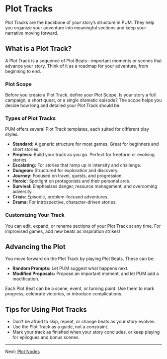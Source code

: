 # Plot Tracks

Plot Tracks are the backbone of your story’s structure in PUM. They help you organize your adventure into meaningful sections and keep your narrative moving forward.

## What is a Plot Track?
A Plot Track is a sequence of Plot Beats—important moments or scenes that advance your story. Think of it as a roadmap for your adventure, from beginning to end.

### Plot Scope
Before you create a Plot Track, define your Plot Scope. Is your story a full campaign, a short quest, or a single dramatic episode? The scope helps you decide how long and detailed your Plot Track should be.

### Types of Plot Tracks
PUM offers several Plot Track templates, each suited for different play styles:

- **Standard:** A generic structure for most games. Great for beginners and short stories.
- **Prepless:** Build your track as you go. Perfect for freeform or evolving stories.
- **Escalating:** For stories that ramp up in intensity and challenge.
- **Dungeon:** Structured for exploration and discovery.
- **Journey:** Focused on travel, quests, and progression.
- **Heroic:** Spotlight on protagonists and their personal arcs.
- **Survival:** Emphasizes danger, resource management, and overcoming adversity.
- **Crisis:** Episodic, problem-focused adventures.
- **Drama:** For introspective, character-driven stories.

### Customizing Your Track
You can edit, expand, or rename sections of your Plot Track at any time. For improvised games, add new beats as inspiration strikes!

## Advancing the Plot
You move forward on the Plot Track by playing Plot Beats. These can be:

- **Random Prompts:** Let PUM suggest what happens next.
- **Modified Proposals:** Propose an important moment, and let PUM add a modification.

Each Plot Beat can be a scene, event, or turning point. Use them to mark progress, celebrate victories, or introduce complications.

## Tips for Using Plot Tracks
- Don’t be afraid to skip, repeat, or change beats as your story evolves.
- Use the Plot Track as a guide, not a constraint.
- Mark your track as finished when your story concludes, or keep playing for epilogues and bonus scenes.

---

Next: [Plot Nodes](plot-nodes.md)
